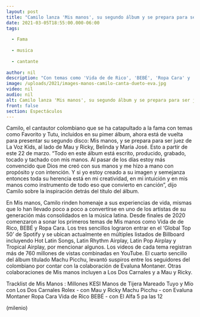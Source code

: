 ```yaml
---
layout: post
title: "Camilo lanza 'Mis manos', su segundo álbum y se prepara para ser juez en La Voz Kids"
date: 2021-03-05T18:55:00.000-06:00
tags:
  
  - Fama
  
  - musica
  
  - cantante
  
author: nil
description: "Con temas como 'Vida de de Rico', 'BEBÉ', 'Ropa Cara' y 'Machu Picchu', Camilo sorprende a sus fans y se prepara para ser coach al lado de Mau y Ricky, Belinda y María José. "
image: /uploads/2021/images-manos-camilo-canta-dueto-eva.jpg
video: nil
audio: nil
alt: Camilo lanza 'Mis manos', su segundo álbum y se prepara para ser juez en La Voz Kids
front: false
section: Espectáculos
---
```


Camilo, el cantautor colombiano que se ha catapultado a la fama con temas como Favorito y Tutu, incluidos en su pimer álbum, ahora está de vuelta para presentar su segundo disco: Mis manos, y se prepara para ser juez de La Voz Kids, al lado de Mau y Ricky, Belinda y María José. Esto a partir de este 22 de marzo. “Todo en este álbum está escrito, producido, grabado, tocado y tachado con mis manos. Al pasar de los días estoy más convencido que Dios me creó con sus manos y me hizo a mano con propósito y con intención. Y si yo estoy creado a su imagen y semejanza entonces toda su herencia está en mi creatividad, en mi intuición y en mis manos como instrumento de todo eso que convierto en canción”, dijo Camilo sobre la inspiración detrás del título del álbum. 

En Mis manos, Camilo rinden homenaje a sus experiencias de vida, mismas que lo han llevado poco a poco a convertírse en uno de los artistas de su generación más consolidados en la música latina. Desde finales de 2020 comenzaron a sonar los primeros temas de Mis manos como Vida de de Rico, BEBÉ y Ropa Cara. Los tres sencillos lograron entrar en el ‘Global Top 50’ de Spotify y se ubican actualmente en múltiples listados de Billboard incluyendo Hot Latin Songs, Latin Rhythm Airplay, Latin Pop Airplay y Tropical Airplay, por mencionar algunos. Los videos de cada tema registran más de 760 millones de vistas combinadas en YouTube. El cuarto sencillo del álbum titulado Machu Picchu, levantó suspiros entre los seguidores del colombiano por contar con la colaboración de Evaluna Montaner. Otras colaboraciones de Mis manos incluyen a Los Dos Carnales y a Mau y Ricky. 

Tracklist de Mis Manos : Millones KESI Manos de Tijera Mareado Tuyo y Mío con Los Dos Carnales Rolex - con Mau y Ricky Machu Picchu - con Evaluna Montaner Ropa Cara Vida de Rico BEBÉ - con El Alfa 5 pa las 12 

(milenio)